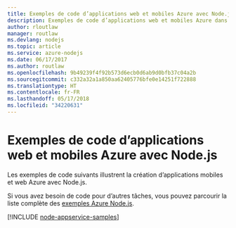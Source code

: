```yaml
---
title: Exemples de code d’applications web et mobiles Azure avec Node.js
description: Exemples de code d’applications web et mobiles Azure dans Node.js
author: rloutlaw
manager: routlaw
ms.devlang: nodejs
ms.topic: article
ms.service: azure-nodejs
ms.date: 06/17/2017
ms.author: routlaw
ms.openlocfilehash: 9b49239f4f92b573d6ecb0d6ab9d0bfb37c04a2b
ms.sourcegitcommit: c332a32a1a850aa62405776bfe0e14251f722888
ms.translationtype: HT
ms.contentlocale: fr-FR
ms.lasthandoff: 05/17/2018
ms.locfileid: "34220631"
---
```

# <a name="azure-web-and-mobile-apps-with-nodejs-code-samples"></a>Exemples de code d’applications web et mobiles Azure avec Node.js

Les exemples de code suivants illustrent la création d’applications mobiles et web Azure avec Node.js.

Si vous avez besoin de code pour d’autres tâches, vous pouvez parcourir la liste complète des [exemples Azure Node.js](https://azure.microsoft.com/resources/samples/?term=nodejs).

[!INCLUDE [node-appservice-samples](../docs-ref-conceptual/includes/appservice-samples.md)]